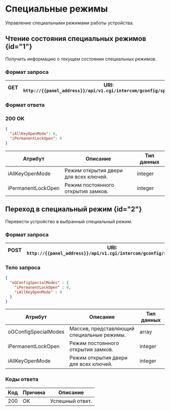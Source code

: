 # Специальные режимы

Управление специальными режимами работы устройства.

## Чтение состояния специальных режимов {id="1"}

Получить информацию о текущем состоянии специальных режимов.

### Формат запроса

| <format style="" color="Blue"> GET </format>     | URI: `http://{{panel_address}}/api/v1.cgi/intercom/gconfig/special_modes` |
|--------------------------------------------------|---------------------------------------------------------------------------|

### Формат ответа

### <format style="" color="LawnGreen">200 OK</format>
<tabs>
<tab title="JSON">

```JSON
{
  "iAllKeyOpenMode": 0,
  "iPermanentLockOpen": 0
}
```
</tab>
</tabs>

| Атрибут            | Описание                              | Тип данных |
|--------------------|---------------------------------------|------------|
| iAllKeyOpenMode    | Режим открытия двери для всех ключей. | integer    |
| iPermanentLockOpen | Режим постоянного открытия замков.    | integer    |

## Переход в специальный режим {id="2"}

Перевести устройство в выбранный специальный режим.

### Формат запроса

| <format style="" color="ForestGreen"> POST </format> | URI: `http://{{panel_address}}/api/v1.cgi/intercom/gconfig/special_modes` |
|------------------------------------------------------|---------------------------------------------------------------------------|

### Тело запроса

<tabs>
<tab title="JSON">

```JSON
{
  "oGConfigSpecialModes" : {
    "iPermanentLockOpen" : 0,
    "iAllKeyOpenMode" : 0
  }
}
```
</tab>
</tabs>

| Атрибут              | Описание                                    | Тип данных |
|----------------------|---------------------------------------------|------------|
| oGConfigSpecialModes | Массив, представляющий специальные режимы.  | array      |
| iPermanentLockOpen   | Режим постоянного открытия замков.          | integer    |
| iAllKeyOpenMode      | Режим открытия двери для всех ключей.       | integer    |

### Коды ответа

| Код | Причина         | Описание                                 |
|-----|-----------------|------------------------------------------|
| 200 | OK              | Успешный ответ.                          |
